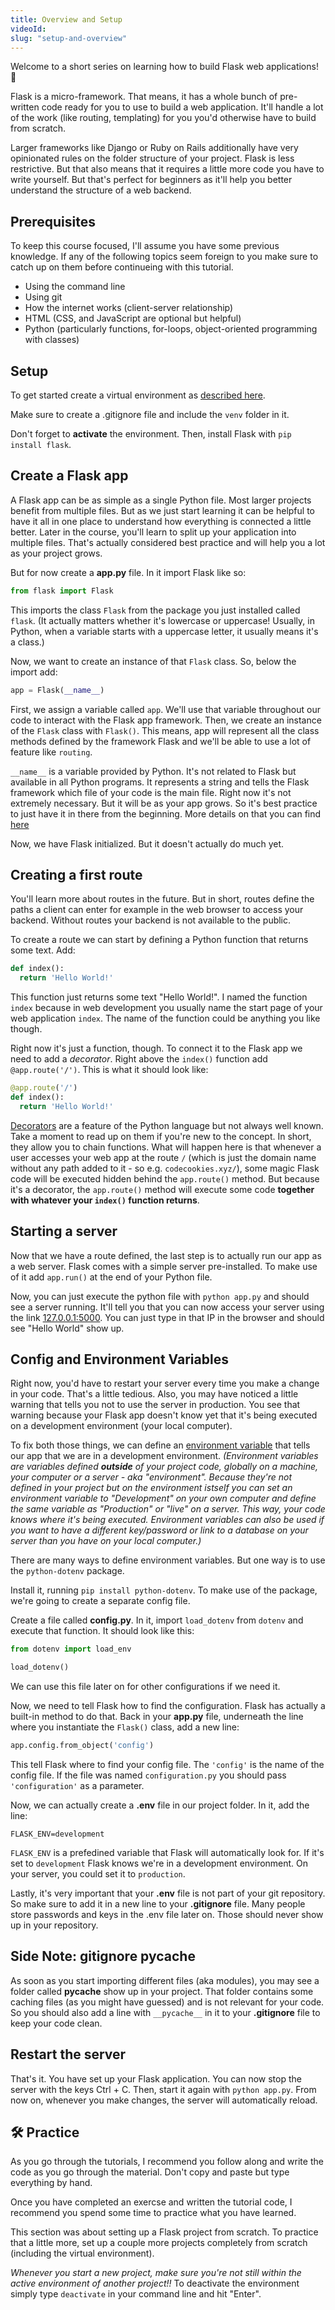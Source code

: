 ```yaml
---
title: Overview and Setup
videoId:
slug: "setup-and-overview"
---
```


Welcome to a short series on learning how to build Flask web applications! 👋

Flask is a micro-framework. That means, it has a whole bunch of pre-written code ready for you to use to build a web application. It'll handle a lot of the work (like routing, templating) for you you'd otherwise have to build from scratch. 

Larger frameworks like Django or Ruby on Rails additionally have very opinionated rules on the folder structure of your project. Flask is less restrictive. But that also means that it requires a little more code you have to write yourself. But that's perfect for beginners as it'll help you better understand the structure of a web backend. 

## Prerequisites

To keep this course focused, I'll assume you have some previous knowledge. If any of the following topics seem foreign to you make sure to catch up on them before continueing with this tutorial. 

* Using the command line
* Using git
* How the internet works (client-server relationship)
* HTML (CSS, and JavaScript are optional but helpful)
* Python (particularly functions, for-loops, object-oriented programming with classes)

## Setup

To get started create a virtual environment as [described here](/python/virtual-environment).

Make sure to create a .gitignore file and include the `venv` folder in it. 

Don't forget to **activate** the environment. Then, install Flask with `pip install flask`.

## Create a Flask app

A Flask app can be as simple as a single Python file. Most larger projects benefit from multiple files. But as we just start learning it can be helpful to have it all in one place to understand how everything is connected a little better. Later in the course, you'll learn to split up your application into multiple files. That's actually considered best practice and will help you a lot as your project grows. 

But for now create a **app.py** file. In it import Flask like so: 

```py
from flask import Flask
```

This imports the class `Flask` from the package you just installed called `flask`. (It actually matters whether it's lowercase or uppercase! Usually, in Python, when a variable starts with a uppercase letter, it usually means it's a class.)

Now, we want to create an instance of that `Flask` class. So, below the import add: 

```py
app = Flask(__name__)
```

First, we assign a variable called `app`. We'll use that variable throughout our code to interact with the Flask app framework. Then, we create an instance of the `Flask` class with `Flask()`. This means, app will represent all the class methods defined by the framework Flask and we'll be able to use a lot of feature like `routing`. 

`__name__` is a variable provided by Python. It's not related to Flask but available in all Python programs. It represents a string and tells the Flask framework which file of your code is the main file. Right now it's not extremely necessary. But it will be as your app grows. So it's best practice to just have it in there from the beginning. More details on that you can find [here](https://docs.python.org/3/library/__main__.html?highlight=__name__)

Now, we have Flask initialized. But it doesn't actually do much yet. 

## Creating a first route

You'll learn more about routes in the future. But in short, routes define the paths a client can enter for example in the web browser to access your backend. Without routes your backend is not available to the public.

To create a route we can start by defining a Python function that returns some text. Add: 

```py
def index():
  return 'Hello World!'
```

This function just returns some text "Hello World!". I named the function `index` because in web development you usually name the start page of your web application `index`. The name of the function could be anything you like though. 

Right now it's just a function, though. To connect it to the Flask app we need to add a _decorator_. Right above the `index()` function add `@app.route('/')`. This is what it should look like: 

```py
@app.route('/')
def index():
  return 'Hello World!'
```

[Decorators](https://docs.python.org/3/glossary.html#term-decorator) are a feature of the Python language but not always well known. Take a moment to read up on them if you're new to the concept. 
In short, they allow you to chain functions. What will happen here is that whenever a user accesses your web app at the route `/` (which is just the domain name without any path added to it - so e.g. `codecookies.xyz/`), some magic Flask code will be executed hidden behind the `app.route()` method. But because it's a decorator, the `app.route()` method will execute some code **together with whatever your `index()` function returns**.

## Starting a server

Now that we have a route defined, the last step is to actually run our app as a web server. Flask comes with a simple server pre-installed. To make use of it add `app.run()` at the end of your Python file. 

Now, you can just execute the python file with `python app.py` and should see a server running. It'll tell you that you can now access your server using the link [127.0.0.1:5000](http://127.0.0.1:5000). You can just type in that IP in the browser and should see "Hello World" show up.

## Config and Environment Variables

Right now, you'd have to restart your server every time you make a change in your code. That's a little tedious. Also, you may have noticed a little warning that tells you not to use the server in production. You see that warning because your Flask app doesn't know yet that it's being executed on a development environment (your local computer).

To fix both those things, we can define an [environment variable](https://en.wikipedia.org/wiki/Environment_variable) that tells our app that we are in a development environment. _(Environment variables are variables defined **outside** of your project code, globally on a machine, your computer or a server - aka "environment". Because they're not defined in your project but on the environment istself you can set an environment variable to "Development" on your own computer and define the same variable as "Production" or "live" on a server. This way, your code knows where it's being executed. Environment variables can also be used if you want to have a different key/password or link to a database on your server than you have on your local computer.)_

There are many ways to define environment variables. But one way is to use the `python-dotenv` package.

Install it, running `pip install python-dotenv`. To make use of the package, we're going to create a separate config file. 

Create a file called **config.py**. In it, import `load_dotenv` from `dotenv` and execute that function. It should look like this: 

```py
from dotenv import load_env

load_dotenv()
```

We can use this file later on for other configurations if we need it. 

Now, we need to tell Flask how to find the configuration. Flask has actually a built-in method to do that. Back in your **app.py** file, underneath the line where you instantiate the `Flask()` class, add a new line:

```py
app.config.from_object('config')
```

This tell Flask where to find your config file. The `'config'` is the name of the config file. If the file was named `configuration.py` you should pass `'configuration'` as a parameter.

Now, we can actually create a **.env** file in our project folder. In it, add the line: 

```
FLASK_ENV=development
```

`FLASK_ENV` is a prefedined variable that Flask will automatically look for. If it's set to `development` Flask knows we're in a development environment. On your server, you could set it to `production`. 

Lastly, it's very important that your **.env** file is not part of your git repository. So make sure to add it in a new line to your **.gitignore** file. Many people store passwords and keys in the .env file later on. Those should never show up in your repository. 

## Side Note: gitignore pycache

As soon as you start importing different files (aka modules), you may see a folder called **__pycache__** show up in your project. That folder contains some caching files (as you might have guessed) and is not relevant for your code. So you should also add a line with `__pycache__` in it to your **.gitignore** file to keep your code clean.

## Restart the server

That's it. You have set up your Flask application. You can now stop the server with the keys Ctrl + C. Then, start it again with `python app.py`. From now on, whenever you make changes, the server will automatically reload. 

## 🛠  Practice 

As you go through the tutorials, I recommend you follow along and write the code as you go through the material. Don't copy and paste but type everything by hand. 

Once you have completed an exercse and written the tutorial code, I recommend you spend some time to practice what you have learned.

This section was about setting up a Flask project from scratch. To practice that a little more, set up a couple more projects completely from scratch (including the virtual environment). 

_Whenever you start a new project, make sure you're not still within the active environment of another project!!_ To deactivate the environment simply type `deactivate` in your command line and hit "Enter". 